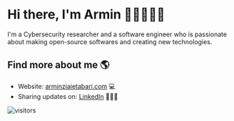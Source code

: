 # Hi there, I'm Armin 👋🏻👨🏼‍💻

I'm a Cybersecurity researcher and a software engineer who is passionate about making open-source softwares and creating new technologies.

## Find more about me 🌎
- Website: <a href="https://rminz.github.io">arminziaietabari.com</a> 💻
- Sharing updates on: <a href="https://www.linkedin.com/in/arminziaietabari/">LinkedIn</a> 👨🏼‍🏫

![visitors](https://hitcounter.pythonanywhere.com/count/tag.svg?url=https%3A%2F%2Fgithub.com%2Frminz%2Frminz)
<!--
[![visitors](http://hits.dwyl.com/rminz/rminz.svg)](http://hits.dwyl.com/rminz/rminz)

**rminz/rminz** is a ✨ _special_ ✨ repository because its `README.md` (this file) appears on your GitHub profile.

Here are some ideas to get you started:

- 🔭 I’m currently working on ...
- 🌱 I’m currently learning ...
- 👯 I’m looking to collaborate on ...
- 🤔 I’m looking for help with ...
- 💬 Ask me about ...
- 📫 How to reach me: ...
- 😄 Pronouns: ...
- ⚡ Fun fact: ...
-->
